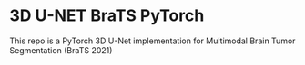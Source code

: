 # 3D U-NET BraTS PyTorch

This repo is a PyTorch 3D U-Net implementation for Multimodal Brain Tumor Segmentation (BraTS 2021)